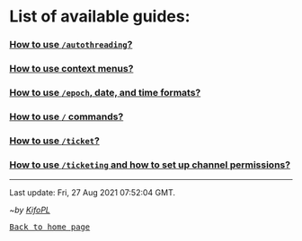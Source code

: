 # List of available guides:

### [How to use `/autothreading`?](./guides/autothreading)

### [How to use context menus?](./guides/contextmenus)

### [How to use `/epoch`, date, and time formats?](./guides/epoch)

### [How to use `/` commands?](./guides/slash)

### [How to use `/ticket`?](./guides/ticket)

### [How to use `/ticketing` and how to set up channel permissions?](./guides/ticketing)

<hr/>

Last update: Fri, 27 Aug 2021 07:52:04 GMT.

*~by [KifoPL](https://bio.link/KifoPL)*

[<kbd>Back to home page</kbd>](https://kifopl.github.io/kifo-clanker/)